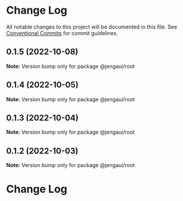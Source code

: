 # Change Log

All notable changes to this project will be documented in this file.
See [Conventional Commits](https://conventionalcommits.org) for commit guidelines.

## 0.1.5 (2022-10-08)

**Note:** Version bump only for package @jengaui/root

## 0.1.4 (2022-10-05)

**Note:** Version bump only for package @jengaui/root

## 0.1.3 (2022-10-04)

**Note:** Version bump only for package @jengaui/root

## 0.1.2 (2022-10-03)

**Note:** Version bump only for package @jengaui/root

# Change Log
